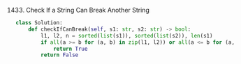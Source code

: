 1433. Check If a String Can Break Another String

```python
class Solution:
    def checkIfCanBreak(self, s1: str, s2: str) -> bool:
        l1, l2, n = sorted(list(s1)), sorted(list(s2)), len(s1)
        if all(a >= b for (a, b) in zip(l1, l2)) or all(a <= b for (a, b) in zip(l1, l2)):
            return True
        return False
```